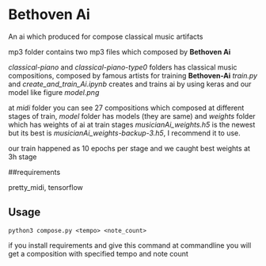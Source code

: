 # Bethoven Ai

An ai which produced for compose classical music artifacts

mp3 folder contains two mp3 files which composed by **Bethoven Ai**

*classical-piano* and *classical-piano-type0* folders has classical music compositions, composed by famous artists for training **Bethoven-Ai** *train.py* and *create_and_train_Ai.ipynb* creates and trains ai by using keras and our model like figure *model.png*

at *midi* folder you can see 27 compositions which composed at different stages of train, *model* folder has models (they are same) and *weights* folder which has weights of ai at train stages *musicianAi_weights.h5* is the newest but its best is *musicianAi_weights-backup-3.h5*, I recommend it to use.

our train happened as 10 epochs per stage and we caught best weights at 3h stage

##requirements

pretty_midi, tensorflow

## Usage

`python3 compose.py <tempo> <note_count>`

if you install requirements and give this command at commandline you will get a composition with specified tempo and note count

